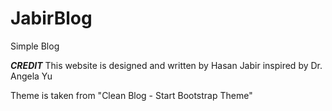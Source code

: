 # JabirBlog
Simple Blog


***CREDIT***
This website is designed and written by Hasan Jabir
inspired by Dr. Angela Yu

Theme is taken from "Clean Blog - Start Bootstrap Theme"
